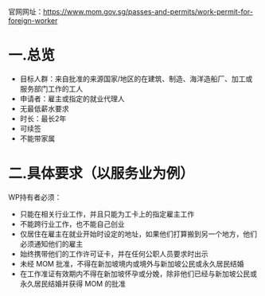 官网网址：https://www.mom.gov.sg/passes-and-permits/work-permit-for-foreign-worker

# 一.总览

* 目标人群：来自批准的来源国家/地区的在建筑、制造、海洋造船厂、加工或服务部门工作的工人
* 申请者：雇主或指定的就业代理人
* 无最低薪水要求
* 时长：最长2年
* 可续签
* 不能带家属

# 二.具体要求（以服务业为例）

WP持有者必须：

* 只能在相关行业工作，并且只能为工卡上的指定雇主工作
* 不能跨行业工作，也不能自己创业
* 仅居住在雇主在就业开始时设定的地址，如果他们打算搬到另一个地方，他们必须通知他们的雇主
* 始终携带他们的工作许可证卡，并在任何公职人员要求时出示
* 未经 MOM 批准，不得在新加坡境内或境外与新加坡公民或永久居民结婚
* 在工作准证有效期内不得在新加坡怀孕或分娩，除非他们已经与新加坡公民或永久居民结婚并获得 MOM 的批准
